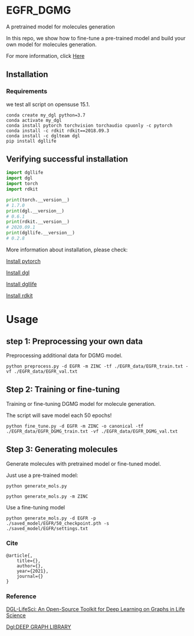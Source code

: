 # EGFR_DGMG
 A pretrained model for molecules generation
 
 In this repo, we show how to fine-tune a pre-trained model and build your own model for molecules generation.

 For more information, click [Here](https://docs.dgl.ai/tutorials/models/3_generative_model/5_dgmg.html)

## Installation
### Requirements

we test all script on opensuse 15.1.

```
conda create my_dgl python=3.7
conda activate my_dgl
conda install pytorch torchvision torchaudio cpuonly -c pytorch
conda install -c rdkit rdkit==2018.09.3
conda install -c dglteam dgl
pip install dgllife
```

## Verifying successful installation

```python
import dgllife
import dgl
import torch
import rdkit

print(torch.__version__)
# 1.7.0
print(dgl.__version__)
# 0.6.1
print(rdkit.__version__)
# 2020.09.1
print(dgllife.__version__)
# 0.2.8
```

More information about installation, please check:

[Install pytorch](https://pytorch.org/get-started/locally/)

[Install dgl](https://www.dgl.ai/pages/start.html)

[Install dgllife](https://lifesci.dgl.ai/index.html)

[Install rdkit](https://www.rdkit.org/docs/Install.html)

# Usage

## step 1: Preprocessing your own data

Preprocessing additional data for DGMG model.

```
python preprocess.py -d EGFR -m ZINC -tf ./EGFR_data/EGFR_train.txt -vf ./EGFR_data/EGFR_val.txt
```

## Step 2: Training or fine-tuning

Training or fine-tuning DGMG model for molecule generation.

The script will save model each 50 epochs!

```
python fine_tune.py -d EGFR -m ZINC -o canonical -tf ./EGFR_data/EGFR_DGMG_train.txt -vf ./EGFR_data/EGFR_DGMG_val.txt
```

## Step 3: Generating molecules

Generate molecules with pretrained model or fine-tuned model.

Just use a pre-trained model:

```
python generate_mols.py

python generate_mols.py -m ZINC
```

Use a fine-tuning model

```
python generate_mols.py -d EGFR -p ./saved_model/EGFR/50_checkpoint.pth -s ./saved_model/EGFR/settings.txt
```

### Cite
```
@article{,
    title={},
    author={},
    year={2021},
    journal={}
}
```

### Reference

[DGL-LifeSci: An Open-Source Toolkit for Deep Learning on Graphs in Life Science](https://github.com/awslabs/dgl-lifesci)

[Dgl:DEEP GRAPH LIBRARY](https://github.com/dmlc/dgl)
